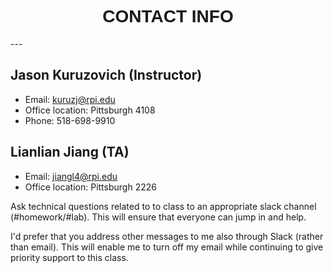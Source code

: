<h1  style="font-family:  Verdana,  Geneva,  sans-serif;  text-align:center;">CONTACT  INFO</h1> 
--- 

##  Jason  Kuruzovich  (Instructor)
-  Email:  kuruzj@rpi.edu
-  Office  location:  Pittsburgh  4108
-  Phone:  518-698-9910
 
##  Lianlian  Jiang  (TA)
-  Email:  jiangl4@rpi.edu
-  Office  location:  Pittsburgh  2226 

Ask  technical  questions  related  to  to  class  to  an  appropriate  slack  channel  (#homework/#lab).  This  will  ensure  that  everyone  can  jump  in  and  help. 
 
I'd  prefer  that  you  address  other  messages  to  me  also  through  Slack  (rather  than  email).  This  will  enable  me  to  turn  off  my  email  while  continuing  to  give  priority  support  to  this  class.
